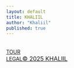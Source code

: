 ```yaml
---
layout: default
title: KHALIIL
author: "Khaliil"
published: true
---
```

<div class="homepage-47-links">
<svg xmlns="http://www.w3.org/2000/svg" width="19" height="19" fill="currentColor" style="color:#fff;display:block;" viewBox="0 0 16 16"><path d="M4.406 3.342A5.53 5.53 0 0 1 8 2c2.69 0 4.923 2 5.166 4.579C14.758 6.804 16 8.137 16 9.773 16 11.569 14.502 13 12.687 13H3.781C1.708 13 0 11.366 0 9.318c0-1.763 1.266-3.223 2.942-3.593.143-.863.698-1.723 1.464-2.383m.653.757c-.757.653-1.153 1.44-1.153 2.056v.448l-.445.049C2.064 6.805 1 7.952 1 9.318 1 10.785 2.23 12 3.781 12h8.906C13.98 12 15 10.988 15 9.773c0-1.216-1.02-2.228-2.313-2.228h-.5v-.5C12.188 4.825 10.328 3 8 3a4.53 4.53 0 0 0-2.941 1.1z"/></svg>
<div class="mainlinks"><a href="https://tour.khaliil.com/">TOUR</a></div>
<div class="footer"><a href="/legal">LEGAL</a><a href="/legal/terms-conditions" style="font-size: 16px;">&copy; 2025 KHALIIL</a></div>
</div>